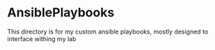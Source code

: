 # AnsiblePlaybooks
This directory is for my custom ansible playbooks, mostly designed to interface withing my lab 

